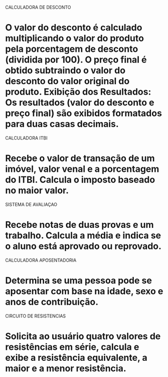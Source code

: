 CALCULADORA DE DESCONTO

O valor do desconto é calculado multiplicando o valor do produto pela porcentagem de desconto (dividida por 100). O preço final é obtido subtraindo o valor do desconto do valor original do produto. Exibição dos Resultados: Os resultados (valor do desconto e preço final) são exibidos formatados para duas casas decimais.
=========================================================================================
CALCULADORA ITBI

Recebe o valor de transação de um imóvel, valor venal e a porcentagem do ITBI.
Calcula o imposto baseado no maior valor.
=========================================================================================
SISTEMA DE AVALIAÇAO

Recebe notas de duas provas e um trabalho.
Calcula a média e indica se o aluno está aprovado ou reprovado.
=========================================================================================
CALCULADORA APOSENTADORIA

Determina se uma pessoa pode se aposentar com base na idade, sexo e anos de contribuição.
=========================================================================================
CIRCUITO DE RESISTENCIAS

Solicita ao usuário quatro valores de resistências em série, calcula e exibe a resistência equivalente, a maior e a menor resistência.
=========================================================================================
